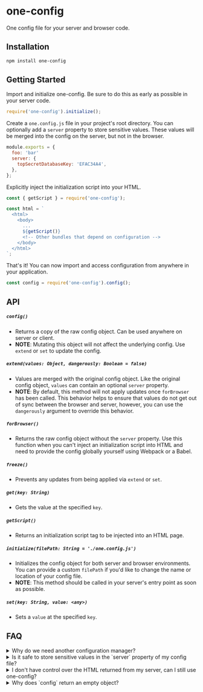 # one-config

One config file for your server and browser code.


## Installation

```bash
npm install one-config
```


## Getting Started

Import and initialize one-config. Be sure to do this as early as possible in your server code.

```javascript
require('one-config').initialize();
```

Create a `one.config.js` file in your project's root directory. You can optionally add a `server` property to store sensitive values. These values will be merged into the config on the server, but not in the browser.

```javascript
module.exports = {
  foo: 'bar'
  server: {
    topSecretDatabaseKey: 'EFAC34A4',
  },
};
```

Explicitly inject the initialization script into your HTML.

```javascript
const { getScript } = require('one-config');

const html = `
  <html>
    <body>
      ...
      ${getScript()}
      <!-- Other bundles that depend on configuration -->
    </body>
  </html>
`;
```

That's it! You can now import and access configuration from anywhere in your application.

```javascript
const config = require('one-config').config();
```


## API

##### `config()`

* Returns a copy of the raw config object. Can be used anywhere on server or client.
* **NOTE**: Mutating this object will not affect the underlying config. Use `extend` or `set` to update the config.

##### `extend(values: Object, dangerously: Boolean = false)`

* Values are merged with the original config object. Like the original config object, `values` can contain an optional `server` property.
* **NOTE**: By default, this method will not apply updates once `forBrowser` has been called. This behavior helps to ensure that values do not get out of sync between the browser and server, however, you can use the `dangerously` argument to override this behavior.


##### `forBrowser()`

* Returns the raw config object without the `server` property. Use this function when you can't inject an initialization script into HTML and need to provide the config globally yourself using Webpack or a Babel.


##### `freeze()`

* Prevents any updates from being applied via `extend` or `set`.


##### `get(key: String)`

* Gets the value at the specified `key`.


##### `getScript()`

* Returns an initialization script tag to be injected into an HTML page.


##### `initialize(filePath: String = './one.config.js')`

* Initializes the config object for both server and browser environments. You can provide a custom `filePath` if you'd like to change the name or location of your config file.
* **NOTE**: This method should be called in your server's entry point as soon as possible.


##### `set(key: String, value: <any>)`

* Sets a `value` at the specified `key`.


## FAQ

<details>
  <summary>Why do we need another configuration manager?</summary>

  Well, I searched NPM and couldn't find a library that met the following criteria:
  1. Works on both client and server
  2. Allows values to be defined at runtime, not just build time
  3. Allows sensitive values to be excluded from client-side code
</details>

<details>
  <summary>Is it safe to store sensitive values in the `server` property of my config file?</summary>

  Yes! Any values defined in the `server` field are excluded when you use from the config returned by `forBrowser`. Furthermore, `server` values will not get bundled into your client-side code if you import `one-config`, because config is required dynamically on the server.
</details>

<details>
  <summary>I don't have control over the HTML returned from my server, can I still use one-config?</summary>

  Sure! You can simply call `forBrowser` and use Webpack or Babel to define the config globally yourself. Here's an example.

  ```javascript
  // webpack.config.js

  const { forBrowser } = require('one-config');
  const path = require('path');
  const config = forBrowser();

  fs.writeFileSync(
    path.resolve(__dirname, 'build/client.json'),
    JSON.stringify({ config })
  )

  module.exports = {
    // ... other webpack config
    resolve: {
      alias: {
        'one-config': path.resolve(__dirname, 'build/client.json'),
      }
    }
  }
  ```
</details>

<details>
  <summary>Why does `config` return an empty object?</summary>

  Remember, you must import and configure one-config as early as possible in your server's entry file. Otherwise, you may be accessing one-config before it has been properly initialized.
</details>
